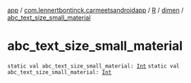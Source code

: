 [app](../../../index.md) / [com.lennertbontinck.carmeetsandroidapp](../../index.md) / [R](../index.md) / [dimen](index.md) / [abc_text_size_small_material](./abc_text_size_small_material.md)

# abc_text_size_small_material

`static val abc_text_size_small_material: `[`Int`](https://kotlinlang.org/api/latest/jvm/stdlib/kotlin/-int/index.html)
`static val abc_text_size_small_material: `[`Int`](https://kotlinlang.org/api/latest/jvm/stdlib/kotlin/-int/index.html)